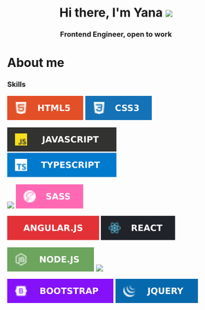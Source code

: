 <h1 align="center">Hi there, I'm Yana</a> 
<img src="https://github.com/blackcater/blackcater/raw/main/images/Hi.gif" height="32"/></h1>

<h3 align="center">Frontend Engineer, open to work</h3>

<h1>About me</h1>
<h3>Skills</h3>

<img src="https://github.com/jeannehaletskaya/jeannehaletskaya/raw/main/skills/html5.svg"> <img src="https://github.com/jeannehaletskaya/jeannehaletskaya/raw/main/skills/css3.svg">

<img src="https://github.com/jeannehaletskaya/jeannehaletskaya/raw/main/skills/javascript.svg"> <img src="https://github.com/jeannehaletskaya/jeannehaletskaya/raw/main/skills/typescript.svg">

<img src="https://github.com/jeannehaletskaya/jeannehaletskaya/raw/main/skills/c#.svg"> <img src="https://github.com/jeannehaletskaya/jeannehaletskaya/raw/main/skills/SASS-hotpink.svg">

<img src="https://github.com/jeannehaletskaya/jeannehaletskaya/raw/main/skills/angular.js.svg"> <img src="https://github.com/jeannehaletskaya/jeannehaletskaya/raw/main/skills/react.svg">

<img src="https://github.com/jeannehaletskaya/jeannehaletskaya/raw/main/skills/node.svg"> <img src="https://github.com/jeannehaletskaya/jeannehaletskaya/raw/main/skills/vuejs-#35495e.svg">

<img src="https://github.com/jeannehaletskaya/jeannehaletskaya/raw/main/skills/bootstrap.svg"> <img src="https://github.com/jeannehaletskaya/jeannehaletskaya/raw/main/skills/jquery.svg">


<!--
**jeannehaletskaya/jeannehaletskaya** is a ✨ _special_ ✨ repository because its `README.md` (this file) appears on your GitHub profile.

Here are some ideas to get you started:

- 🔭 I’m currently working on ...
- 🌱 I’m currently learning ...
- 👯 I’m looking to collaborate on ...
- 🤔 I’m looking for help with ...
- 💬 Ask me about ...
- 📫 How to reach me: ...
- 😄 Pronouns: ...
- ⚡ Fun fact: ...
-->
